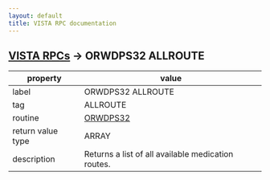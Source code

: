 ```yaml
---
layout: default
title: VISTA RPC documentation
---
```




## [VISTA RPCs](TableOfContent.md) &#8594; ORWDPS32 ALLROUTE 

 property | value 
--- | --- 
 label | ORWDPS32 ALLROUTE
 tag | ALLROUTE
 routine | [ORWDPS32](http://code.osehra.org/dox/Routine_ORWDPS32_source.html)
 return value type | ARRAY
 description | Returns a list of all available medication routes.